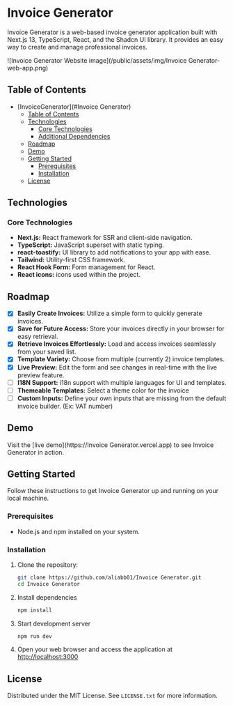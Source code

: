 # Invoice Generator

Invoice Generator is a web-based invoice generator application built with Next.js 13, TypeScript, React, and the Shadcn UI library. It provides an easy way to create and manage professional invoices.

![Invoice Generator Website image](/public/assets/img/Invoice Generator-web-app.png)

## Table of Contents

- [InvoiceGenerator](#Invoice Generator)
  - [Table of Contents](#table-of-contents)
  - [Technologies](#technologies)
    - [Core Technologies](#core-technologies)
    - [Additional Dependencies](#additional-dependencies)
  - [Roadmap](#roadmap)
  - [Demo](#demo)
  - [Getting Started](#getting-started)
    - [Prerequisites](#prerequisites)
    - [Installation](#installation)
  - [License](#license)

## Technologies

### Core Technologies

- **Next.js:** React framework for SSR and client-side navigation.
- **TypeScript:** JavaScript superset with static typing.
- **react-toastify:** UI library to add notifications to your app with ease.
- **Tailwind:** Utility-first CSS framework.
- **React Hook Form:** Form management for React.
- **React icons:** icons used within the project.

## Roadmap

- [x] **Easily Create Invoices:** Utilize a simple form to quickly generate invoices.
- [x] **Save for Future Access:** Store your invoices directly in your browser for easy retrieval.
- [x] **Retrieve Invoices Effortlessly:** Load and access invoices seamlessly from your saved list.
- [x] **Template Variety:** Choose from multiple (currently 2) invoice templates.
- [x] **Live Preview:** Edit the form and see changes in real-time with the live preview feature.
- [ ] **I18N Support:** i18n support with multiple languages for UI and templates.
- [ ] **Themeable Templates:** Select a theme color for the invoice
- [ ] **Custom Inputs:** Define your own inputs that are missing from the default invoice builder. (Ex: VAT number)

## Demo

Visit the [live demo](https://Invoice Generator.vercel.app) to see Invoice Generator in action.

## Getting Started

Follow these instructions to get Invoice Generator up and running on your local machine.

### Prerequisites

- Node.js and npm installed on your system.

### Installation

1. Clone the repository:

   ```bash
   git clone https://github.com/aliabb01/Invoice Generator.git
   cd Invoice Generator
   ```

2. Install dependencies

   ```bash
   npm install
   ```

3. Start development server

   ```bash
   npm run dev
   ```

4. Open your web browser and access the application at [http://localhost:3000](http://localhost:3000)
<!-- LICENSE -->

## License

Distributed under the MIT License. See `LICENSE.txt` for more information.
